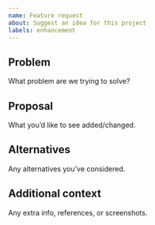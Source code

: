 ```yaml
---
name: Feature request
about: Suggest an idea for this project
labels: enhancement
---
```


## Problem

What problem are we trying to solve?

## Proposal

What you’d like to see added/changed.

## Alternatives

Any alternatives you’ve considered.

## Additional context

Any extra info, references, or screenshots.
